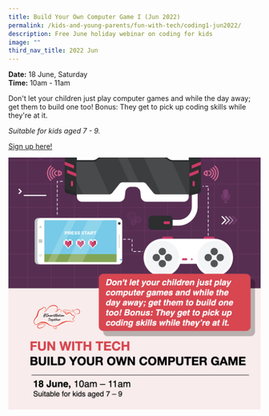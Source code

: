 ```yaml
---
title: Build Your Own Computer Game I (Jun 2022)
permalink: /kids-and-young-parents/fun-with-tech/coding1-jun2022/
description: Free June holiday webinar on coding for kids
image: ""
third_nav_title: 2022 Jun
---
```

**Date:** 18 June, Saturday
<br> **Time:** 10am - 11am

Don't let your children just play computer games and while the day away; get them to build one too! Bonus: They get to pick up coding skills while they're at it.

*Suitable for kids aged 7 - 9.*

[Sign up here!](https://go.gov.sg/kids-introtocoding7to9-june22)

![Free June holiday webinar on coding for kids](/images/jun22-kids-gaming-7-9.jpeg)